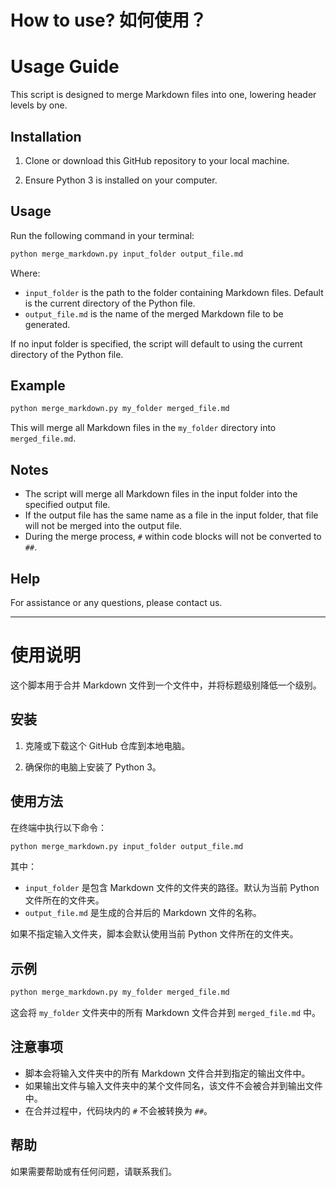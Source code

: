 # How to use? 如何使用？


# Usage Guide

This script is designed to merge Markdown files into one, lowering header levels by one.

## Installation

1. Clone or download this GitHub repository to your local machine.
   
2. Ensure Python 3 is installed on your computer.

## Usage

Run the following command in your terminal:

```bash
python merge_markdown.py input_folder output_file.md
```

Where:
- `input_folder` is the path to the folder containing Markdown files. Default is the current directory of the Python file.
- `output_file.md` is the name of the merged Markdown file to be generated.

If no input folder is specified, the script will default to using the current directory of the Python file.

## Example

```bash
python merge_markdown.py my_folder merged_file.md
```

This will merge all Markdown files in the `my_folder` directory into `merged_file.md`.

## Notes

- The script will merge all Markdown files in the input folder into the specified output file.
- If the output file has the same name as a file in the input folder, that file will not be merged into the output file.
- During the merge process, `#` within code blocks will not be converted to `##`.

## Help

For assistance or any questions, please contact us.

---
   
# 使用说明

这个脚本用于合并 Markdown 文件到一个文件中，并将标题级别降低一个级别。

## 安装

1. 克隆或下载这个 GitHub 仓库到本地电脑。

2. 确保你的电脑上安装了 Python 3。

## 使用方法

在终端中执行以下命令：

```bash
python merge_markdown.py input_folder output_file.md
```

其中：
- `input_folder` 是包含 Markdown 文件的文件夹的路径。默认为当前 Python 文件所在的文件夹。
- `output_file.md` 是生成的合并后的 Markdown 文件的名称。

如果不指定输入文件夹，脚本会默认使用当前 Python 文件所在的文件夹。

## 示例

```bash
python merge_markdown.py my_folder merged_file.md
```

这会将 `my_folder` 文件夹中的所有 Markdown 文件合并到 `merged_file.md` 中。

## 注意事项

- 脚本会将输入文件夹中的所有 Markdown 文件合并到指定的输出文件中。
- 如果输出文件与输入文件夹中的某个文件同名，该文件不会被合并到输出文件中。
- 在合并过程中，代码块内的 `#` 不会被转换为 `##`。

## 帮助

如果需要帮助或有任何问题，请联系我们。

